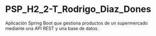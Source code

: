 # PSP_H2_2-T_Rodrigo_Diaz_Dones
Aplicación Spring Boot que gestiona productos de un supermercado mediante una API REST y una base de datos.
